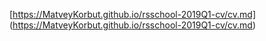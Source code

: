 [https://MatveyKorbut.github.io/rsschool-2019Q1-cv/cv.md] (https://MatveyKorbut.github.io/rsschool-2019Q1-cv/cv.md)
